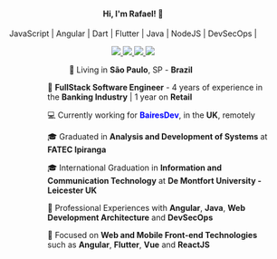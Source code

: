 <h4 align="center">
  Hi, I'm Rafael! 👋 
</h4>

<p align="center">
  JavaScript | Angular | Dart | Flutter | Java | NodeJS | DevSecOps |
</p>

<p align="center">
  <a
    href="https://web.whatsapp.com/send?phone=+5511949689707" 
    alt="WhatsApp"
    target="blank"
  >
    <img src="https://img.shields.io/badge/-WhatsApp-28A745?style=flat-square&logo=WhatsApp&logoColor=white" />
  </a>
  <a
    href="mailto:rberga95@gmail.com" 
    alt="Email"
    target="blank"
  >
    <img src="https://img.shields.io/badge/-Mail-28A745?style=flat-square&logo=gmail&logoColor=white&color=red" />
  </a>
  <a
    href="https://www.linkedin.com/in/rafael-d-angelo-bergamini-221900115/" 
    alt="LinkedIn"
    target="blank"
  >
    <img src="https://img.shields.io/badge/-LinkedIn-28A745?style=flat-square&logo=Linkedin&logoColor=white&color=blue" />
  </a>
  <a
    href="https://github.com/radangelo"
    alt="GitHub"
    target="blank"
  >
    <img src="https://img.shields.io/badge/-GitHub-28A745?style=flat-square&logo=Github&logoColor=white&color=lightgrey" />
  </a>
 
</p>
<p align="center">
  📌 Living in <b>São Paulo</b>, SP - <b>Brazil</b> &nbsp; 
</p>
<div style="padding-left: 20%">
<p align="left">
  💼 <b>FullStack Software Engineer</b> - 4 years of experience in the <b>Banking Industry</b> | 1 year on <b>Retail</b>
</p>
<p align="left">
  💻 Currently working for <b style="color:blue">BairesDev</b>, in the <b>UK</b>, remotely &nbsp; 
</p>
<p align="left">
  🎓 Graduated in <b>Analysis and Development of Systems</b> at <b>FATEC Ipiranga</b>
</p>
<p align="left"> 
  🎓 International Graduation in <b>Information and Communication Technology</b> at <b>De Montfort University - Leicester UK</b>
</p>
<p align="left">
  🚀 Professional Experiences with <b>Angular</b>, <b>Java</b>, <b>Web Development Architecture</b> and <b>DevSecOps</b>
</p>
<p align="left"> 
  🎯 Focused on <b> Web and Mobile Front-end Technologies</b> such as <b>Angular</b>, <b>Flutter</b>, <b>Vue</b> and <b>ReactJS</b>
</p>
</div>
